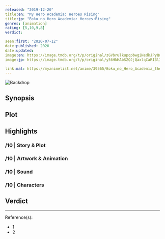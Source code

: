 ```yaml
---
released: "2019-12-20"
title:en: "My Hero Academia: Heroes Rising"
title:jp: "Boku no Hero Academia: Heroes:Rising"
genres: [animation]
rating: [5,10,9,8]
verdict:

seen:first: "2020-07-12"
date:published: 2020
date:updated:
image:en: https://image.tmdb.org/t/p/original/zGVbrulkupqpbwgiNedkJPyQum4.jpg
image:jp: https://image.tmdb.org/t/p/original/y56HkHAbSZQJjQaxlqCaRI3lIHu.jpg

link:mal: https://myanimelist.net/anime/39565/Boku_no_Hero_Academia_the_Movie_2__Heroes_Rising
---
```


![Backdrop]()

## Synopsis

## Plot

## Highlights

### /10 | Story & Plot

### /10 | Artwork & Animation

### /10 | Sound

### /10 | Characters

## Verdict

<!-- SPOILERS -->

<!-- CLOSING -->

---
Reference(s):

- 1
- 2
